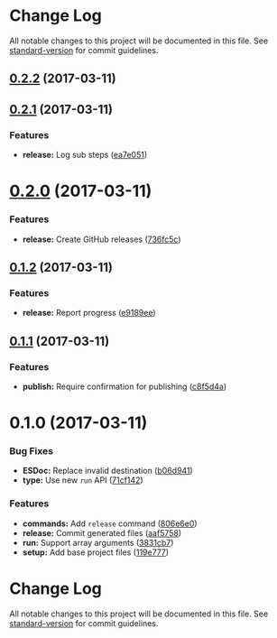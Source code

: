 # Change Log

All notable changes to this project will be documented in this file. See [standard-version](https://github.com/conventional-changelog/standard-version) for commit guidelines.

<a name="0.2.2"></a>
## [0.2.2](https://github.com/ls-age/util/compare/v0.2.1...v0.2.2) (2017-03-11)



<a name="0.2.1"></a>
## [0.2.1](https://github.com/ls-age/util/compare/v0.2.0...v0.2.1) (2017-03-11)


### Features

* **release:** Log sub steps ([ea7e051](https://github.com/ls-age/util/commit/ea7e051))



<a name="0.2.0"></a>
# [0.2.0](https://github.com/ls-age/util/compare/v0.1.2...v0.2.0) (2017-03-11)


### Features

* **release:** Create GitHub releases ([736fc5c](https://github.com/ls-age/util/commit/736fc5c))



<a name="0.1.2"></a>
## [0.1.2](https://github.com/ls-age/util/compare/v0.1.1...v0.1.2) (2017-03-11)


### Features

* **release:** Report progress ([e9189ee](https://github.com/ls-age/util/commit/e9189ee))



<a name="0.1.1"></a>
## [0.1.1](https://github.com/ls-age/util/compare/v0.1.0...v0.1.1) (2017-03-11)


### Features

* **publish:** Require confirmation for publishing ([c8f5d4a](https://github.com/ls-age/util/commit/c8f5d4a))



<a name="0.1.0"></a>
# 0.1.0 (2017-03-11)


### Bug Fixes

* **ESDoc:** Replace invalid destination ([b06d941](https://github.com/ls-age/util/commit/b06d941))
* **type:** Use new `run` API ([71cf142](https://github.com/ls-age/util/commit/71cf142))


### Features

* **commands:** Add `release` command ([806e6e0](https://github.com/ls-age/util/commit/806e6e0))
* **release:** Commit generated files ([aaf5758](https://github.com/ls-age/util/commit/aaf5758))
* **run:** Support array arguments ([3831cb7](https://github.com/ls-age/util/commit/3831cb7))
* **setup:** Add base project files ([119e777](https://github.com/ls-age/util/commit/119e777))



# Change Log

All notable changes to this project will be documented in this file. See [standard-version](https://github.com/conventional-changelog/standard-version) for commit guidelines.
